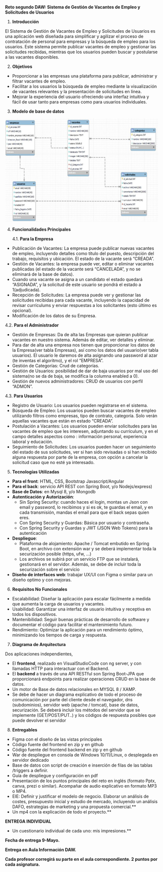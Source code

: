 **Reto segundo DAW: Sistema de Gestión de Vacantes de Empleo y Solicitudes de Usuarios**

1. **Introducción**

El Sistema de Gestión de Vacantes de Empleo y Solicitudes de Usuarios es una aplicación web diseñada para simplificar y agilizar el proceso de contratación de personal para empresas y la búsqueda de empleo para los usuarios. Este sistema permite publicar vacantes de empleo y gestionar las solicitudes recibidas, mientras que los usuarios pueden buscar y postularse a las vacantes disponibles.

2. **Objetivos**

- Proporcionar a las empresas una plataforma para publicar, administrar y filtrar vacantes de empleo.
- Facilitar a los usuarios la búsqueda de empleo mediante la visualización de vacantes relevantes y la presentación de solicitudes en línea.
- Mejorar la experiencia del usuario ofreciendo una interfaz intuitiva y fácil de usar tanto para empresas como para usuarios individuales.

3. **Modelo de base de datos**

![](Resources/Documentacion/img/Aspose.Words.3e67954a-83a3-4d22-bea4-71ab62b9e107.002.jpeg)

4. **Funcionalidades Principales**

   4.1. **Para la Empresa**
  
  - Publicación de Vacantes: La empresa puede publicar nuevas vacantes de empleo, incluyendo detalles como título del puesto, descripción del trabajo, requisitos y ubicación. El estado de la vacante será “CREADA”.
  - Gestión de Vacantes: la empresa puede ver, editar o eliminar vacantes publicadas (el estado de la vacante será “CANCELADA”, y no se eliminará de la base de datos).
  - Cuando una vacante se asigna a un candidato el estado quedará “ASIGNADA”, y la solicitud de este usuario se pondrá el estado a 1(adjudicada).
  - Recepción de Solicitudes: La empresa puede ver y gestionar las solicitudes recibidas para cada vacante, incluyendo la capacidad de revisar currículums y enviar respuestas a los solicitantes (esto último es opcional).
  - Modificación de los datos de su Empresa.

  4.2. **Para el Administrador**
  
  - Gestión de Empresas: Da de alta las Empresas que quieran publicar vacantes en nuestro sistema. Además de editar, ver detalles y eliminar.
  - Para dar de alta una empresa nos tienen que proporcionar los datos de la Empresa(ver tabla Empresas), así como los datos del usuario(ver tabla usuarios). El usuario le daremos de alta asignando una password al azar (te inventas el algoritmo), y el rol “EMPRESA”.
  - Gestión de Categorías: Crud de categorías.
  - Gestión de Usuarios: posibilidad de dar de baja usuarios por mal uso del sistema(no se da de baja, se modifica la columna enabled a 0).
  - Gestión de nuevos administradores: CRUD de usuarios con perfil “ADMON”.

  4.3. **Para Usuarios**
  
  - Registro de Usuario: Los usuarios pueden registrarse en el sistema.
  - Búsqueda de Empleo: Los usuarios pueden buscar vacantes de empleo utilizando filtros como empresas, tipo de contrato, categoría. Solo verán aquellas vacantes que están en estado “CREADA”.
  - Postulación a Vacantes: Los usuarios pueden enviar solicitudes para las vacantes de empleo que les interesen, adjuntando su currículum, y en el campo detalles aspectos como : información personal, experiencia laboral y educación.
  - Seguimiento de Solicitudes: Los usuarios pueden hacer un seguimiento del estado de sus solicitudes, ver si han sido revisadas o si han recibido alguna respuesta por parte de la empresa, con opción a cancelar la solicitud caso que no esté ya interesado.

5. **Tecnologías Utilizadas**

- **Para el front**: HTML, CSS, Bootstrap Javascript/Angular
- **Para el back**: servicio API REST con Spring Boot, y/o Nodejs/express)
- **Base de Datos**: en Mysql 8, y/o Mongodb
- **Autenticación y Autorización**:
  - Sin Spring Security: cuando haces el login, montas un Json con email y password, lo recibimos y si es ok, te guardas el email, y en cada transmisión, mandas el email para que el back sepas quien eres.
  - Con Spring Security y Guardas: Básica por usuario y contraseña.
  - Con Spring Security y Guardas y JWT (JSON Web Tokens) para la autenticación
- **Despliegue**:
  - Plataforma de alojamiento: Apache / Tomcat embutido en Spring Boot, en archivo con extensión war y se deberá implementar toda la securización posible (https, ufw, ...)
  - Los archivos se subirá por un servicio FTP que se instalará, gestionará en el servidor. Además, se debe de incluir toda la securización sobre el servicio
- **Diseño de interfaces web**: trabajar UX/UI con Figma o similar para un diseño optimo y con mejoras.

6. **Requisitos No Funcionales**

- Escalabilidad: Diseñar la aplicación para escalar fácilmente a medida que aumenta la carga de usuarios y vacantes.
- Usabilidad: Garantizar una interfaz de usuario intuitiva y receptiva en todos los dispositivos.
- Mantenibilidad: Seguir buenas prácticas de desarrollo de software y documentar el código para facilitar el mantenimiento futuro.
- Rendimiento: Optimizar la aplicación para un rendimiento óptimo, minimizando los tiempos de carga y respuesta.

7. **Diagrama de Arquitectura**

Dos aplicaciones independientes,

- El **frontend**, realizado en VisualStudioCode con ng server, y con llamadas HTTP para interactuar con el Backend.
- El **backend** a través de una API RESTful son Spring Boot-JPA que proporcionará endpoints para realizar operaciones CRUD en la base de datos.
- Un motor de Base de datos relacionales en MYSQL 8 / XAMP.
- Se debe de hacer un diagrama explicativo de todo el proceso de comunicación por parte del cliente desde el navegador, dns (subdominios), servidor web (apache / tomcat), base de datos, securización. Se deberá incluir los métodos del servidor que se implemente (GET/POST/PUT..) y los códigos de respuesta posibles que puede devolver el servidor

8. **Entregables**

- Figma con el diseño de las vistas principales
- Código fuente del frontend en zip y en github
- Código fuente del frontend backend en zip y en github
- War de despliegue en consola de Windows 10/11/Linux, o desplegada en servidor dedicado
- Base de datos con script de creación e inserción de filas de las tablas /triggers a definir.
- Guía de despliegue y configuración en pdf
- Presentación de los puntos principales del reto en inglés (formato Pptx, canva, prezi o similar). Acompañar de audio explicativo en formato MP3 o MP4.
- EIE: Definir y justificar el modelo de negocio. Elaborar un análisis de costes, presupuesto inicial y estudio de mercado, incluyendo un análisis DAFO, estrategias de marketing y una propuesta comercial.\*\*
- Un mp4 con la explicación de todo el proyecto.\*\*

**ENTREGA INDIVIDUAL**

- Un cuestionario individual de cada uno: mis impresiones.\*\*

**Fecha de entrega 9-Mayo.**

**Entrega en Aula Información DAW.**

**Cada profesor corregirá su parte en el aula correspondiente. 2 puntos por cada asignatura.**
